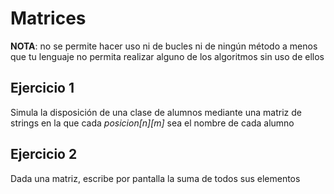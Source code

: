 # Matrices

**NOTA**: no se permite hacer uso ni de bucles ni de ningún método a menos que tu lenguaje no permita realizar alguno de los algoritmos sin uso de ellos

## Ejercicio 1

Simula la disposición de una clase de alumnos mediante una matriz de strings en la que cada *posicion[n][m]* sea el nombre de cada alumno

## Ejercicio 2

Dada una matriz, escribe por pantalla la suma de todos sus elementos